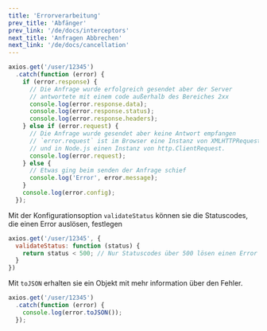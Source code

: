 ```yaml
---
title: 'Errorverarbeitung'
prev_title: 'Abfänger'
prev_link: '/de/docs/interceptors'
next_title: 'Anfragen Abbrechen'
next_link: '/de/docs/cancellation'
---
```


```js
axios.get('/user/12345')
  .catch(function (error) {
    if (error.response) {
      // Die Anfrage wurde erfolgreich gesendet aber der Server
      // antwortete mit einem code außerhalb des Bereiches 2xx
      console.log(error.response.data);
      console.log(error.response.status);
      console.log(error.response.headers);
    } else if (error.request) {
      // Die Anfrage wurde gesendet aber keine Antwort empfangen
      // `error.request` ist im Browser eine Instanz von XMLHTTPRequest
      // und in Node.js einen Instanz von http.ClientRequest.
      console.log(error.request);
    } else {
      // Etwas ging beim senden der Anfrage schief
      console.log('Error', error.message);
    }
    console.log(error.config);
  });
```

Mit der Konfigurationsoption `validateStatus` können sie die Statuscodes, die einen Error auslösen, festlegen

```js
axios.get('/user/12345', {
  validateStatus: function (status) {
    return status < 500; // Nur Statuscodes über 500 lösen einen Error aus
  }
})
```

Mit `toJSON` erhalten sie ein Objekt mit mehr information über den Fehler.

```js
axios.get('/user/12345')
  .catch(function (error) {
    console.log(error.toJSON());
  });
```